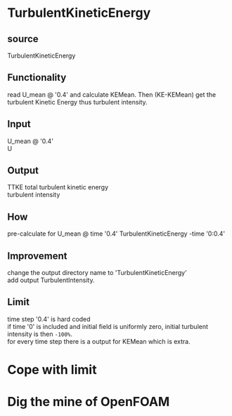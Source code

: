# TurbulentKineticEnergy

## source
TurbulentKineticEnergy

## Functionality
read U_mean @ '0.4' and calculate KEMean. Then (KE-KEMean) get the turbulent Kinetic Energy thus turbulent intensity.

## Input
U_mean @ '0.4'   
U

## Output
TTKE total turbulent kinetic energy   
turbulent intensity

## How
pre-calculate for U_mean @ time '0.4'
TurbulentKineticEnergy -time '0:0.4'

## Improvement
change the output directory name to 'TurbulentKineticEnergy'   
add output TurbulentIntensity.

## Limit
time step '0.4' is hard coded   
if time '0' is included and initial field is uniformly zero, initial turbulent intensity is then `-100%`.   
for every time step there is a output for KEMean which is extra.

# Cope with limit

# Dig the mine of OpenFOAM
